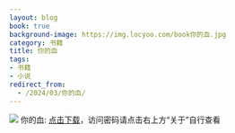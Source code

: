 ```yaml
---
layout: blog
book: true
background-image: https://img.locyoo.com/book你的血.jpg
category: 书籍
title: 你的血
tags:
- 书籍
- 小说
redirect_from:
  - /2024/03/你的血/
---
```

![](https://img.locyoo.com/book你的血.jpg)
你的血: <a name = "ref1" href="https://url18.ctfile.com/f/50983618-1060770472-e8975b?p=3619">点击下载</a>，访问密码请点击右上方“关于”自行查看